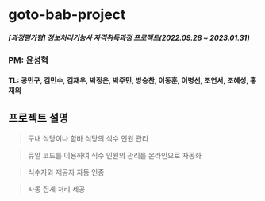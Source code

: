 # goto-bab-project
__*[과정평가형] 정보처리기능사 자격취득과정 프로젝트(2022.09.28 ~ 2023.01.31)*__

### PM: 윤성혁
#### TL: 공민구, 김민수, 김재우, 박정은, 박주민, 방승찬, 이동훈, 이병선, 조연서, 조혜성, 홍재의

## 프로젝트 설명
> 구내 식당이나 함바 식당의 식수 인원 관리

> 큐알 코드를 이용하여 식수 인원의 관리를 온라인으로 자동화

> 식수자와 제공자 자동 인증

> 자동 집계 처리 제공
